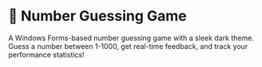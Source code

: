 # 🔢 Number Guessing Game  

A Windows Forms-based number guessing game with a sleek dark theme. Guess a number between 1-1000, get real-time feedback, and track your performance statistics!
